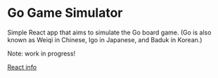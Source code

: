 # Go Game Simulator

Simple React app that aims to simulate the Go board game. (Go is also known as Weiqi in Chinese, Igo in Japanese, and Baduk in Korean.)

Note: work in progress!

[React info](react-info.md)
